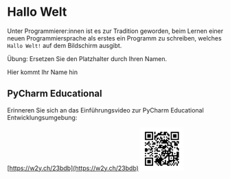 # Hallo Welt

Unter Programmierer:innen ist es zur Tradition geworden, beim Lernen einer neuen Programmiersprache als
erstes ein Programm zu schreiben, welches `Hallo Welt!` auf dem Bildschirm ausgibt.

Übung: Ersetzen Sie den Platzhalter durch Ihren Namen.  

<div class='hint'>
Hier kommt Ihr Name hin
</div>

## PyCharm Educational
Erinneren Sie sich an das Einführungsvideo zur PyCharm Educational Entwicklungsumgebung:

[https://w2y.ch/23bdb](https://w2y.ch/23bdb)
<img src="img/vimeo_pycharm_entwicklungsumgebung.png" width="20%">

